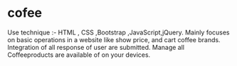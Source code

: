 # cofee
Use technique :- HTML , CSS ,Bootstrap ,JavaScript,jQuery. Mainly focuses on basic operations in a website like show price, and cart coffee brands. Integration of all response of user are submitted. Manage all Coffeeproducts are available of on your devices.
